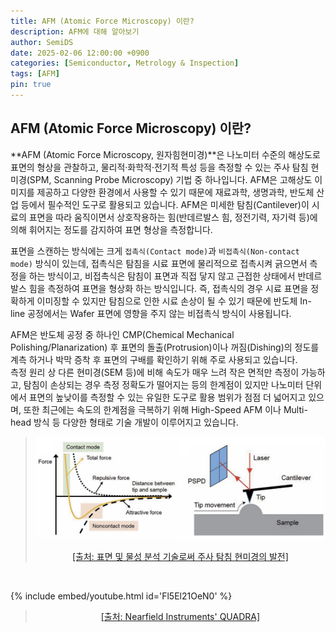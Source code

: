 ```yaml
---
title: AFM (Atomic Force Microscopy) 이란?
description: AFM에 대해 알아보기
author: SemiDS
date: 2025-02-06 12:00:00 +0900
categories: [Semiconductor, Metrology & Inspection]
tags: [AFM]
pin: true
---
```


## AFM (Atomic Force Microscopy) 이란?
**AFM (Atomic Force Microscopy, 원자힘현미경)**은 나노미터 수준의 해상도로 표면의 형상을 관찰하고, 물리적·화학적·전기적 특성 등을 측정할 수 있는 주사 탐침 현미경(SPM, Scanning Probe Microscopy) 기법 중 하나입니다. AFM은 고해상도 이미지를 제공하고 다양한 환경에서 사용할 수 있기 때문에 재료과학, 생명과학, 반도체 산업 등에서 필수적인 도구로 활용되고 있습니다. AFM은 미세한 탐침(Cantilever)이 시료의 표면을 따라 움직이면서 상호작용하는 힘(반데르발스 힘, 정전기력, 자기력 등)에 의해 휘어지는 정도를 감지하여 표면 형상을 측정합니다.  

표면을 스캔하는 방식에는 크게 `접촉식(Contact mode)`과 `비접촉식(Non-contact mode)` 방식이 있는데, 접촉식은 탐침을 시료 표면에 물리적으로 접촉시켜 긁으면서 측정을 하는 방식이고, 비접촉식은 탐침이 표면과 직접 닿지 않고 근접한 상태에서 반데르발스 힘을 측정하여 표면을 형상화 하는 방식입니다. 즉, 접촉식의 경우 시료 표면을 정확하게 이미징할 수 있지만 탐침으로 인한 시료 손상이 될 수 있기 때문에 반도체 In-line 공정에서는 Wafer 표면에 영향을 주지 않는 비접촉식 방식이 사용됩니다.  

AFM은 반도체 공정 중 하나인 CMP(Chemical Mechanical Polishing/Planarization) 후 표면의 돌출(Protrusion)이나 꺼짐(Dishing)의 정도를 계측 하거나 박막 증착 후 표면의 구배를 확인하기 위해 주로 사용되고 있습니다.  
측정 원리 상 다른 현미경(SEM 등)에 비해 속도가 매우 느려 작은 면적만 측정이 가능하고, 탐침이 손상되는 경우 측정 정확도가 떨어지는 등의 한계점이 있지만 나노미터 단위에서 표면의 높낮이를 측정할 수 있는 유일한 도구로 활용 범위가 점점 더 넓어지고 있으며, 또한 최근에는 속도의 한계점을 극복하기 위해 High-Speed AFM 이나 Multi-head 방식 등 다양한 형태로 기술 개발이 이루어지고 있습니다.


><img src="/assets/img/posting/2025-02-06-github-blog-1_1.png" alt="AFM" width=700>  
><p style="text-align: center;"><a href="https://www.koreascience.or.kr/article/JAKO201711656707418.pdf">[출처: 표면 및 물성 분석 기술로써 주사 탐침 현미경의 발전]</a></p>

<br>

{% include embed/youtube.html id='Fl5El21OeN0' %}
><p style="text-align: center;"><a href="https://www.nearfieldinstruments.com/quadra/">[출처: Nearfield Instruments' QUADRA]</a></p>

